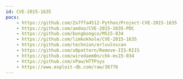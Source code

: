 ```yaml
---
id: CVE-2015-1635
pocs:
    - https://github.com/Zx7ffa4512-Python/Project-CVE-2015-1635
    - https://github.com/aedoo/CVE-2015-1635-POC
    - https://github.com/bongbongco/MS15-034
    - https://github.com/limkokhole/CVE-2015-1635
    - https://github.com/technion/erlvulnscan
    - https://github.com/u0pattern/Remove-IIS-RIIS
    - https://github.com/wiredaem0n/chk-ms15-034
    - https://github.com/xPaw/HTTPsys
    - https://www.exploit-db.com/raw/36776
---
```

